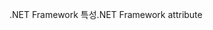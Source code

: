 <span data-ttu-id="c9391-101">.NET Framework 특성</span><span class="sxs-lookup"><span data-stu-id="c9391-101">.NET Framework attribute</span></span>